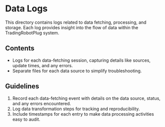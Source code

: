 # Data Logs

This directory contains logs related to data fetching, processing, and storage. Each log provides insight into the flow of data within the TradingRobotPlug system.

## Contents
- Logs for each data-fetching session, capturing details like sources, update times, and any errors.
- Separate files for each data source to simplify troubleshooting.

## Guidelines
1. Record each data-fetching event with details on the data source, status, and any errors encountered.
2. Log data transformation steps for tracking and reproducibility.
3. Include timestamps for each entry to make data processing activities easy to audit.